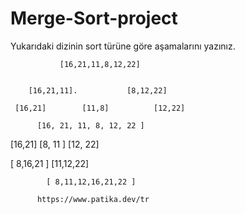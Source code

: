 # Merge-Sort-project
Yukarıdaki dizinin sort türüne göre aşamalarını yazınız.


               [16,21,11,8,12,22] 

 
        [16,21,11].           [8,12,22]

     [16,21]        [11,8]          [12,22]
       
          [16, 21, 11, 8, 12, 22 ]

  [16,21]         [8, 11 ]          [12, 22]
   
   [ 8,16,21 ]           [11,12,22]
            
            [ 8,11,12,16,21,22 ]
          
          https://www.patika.dev/tr
